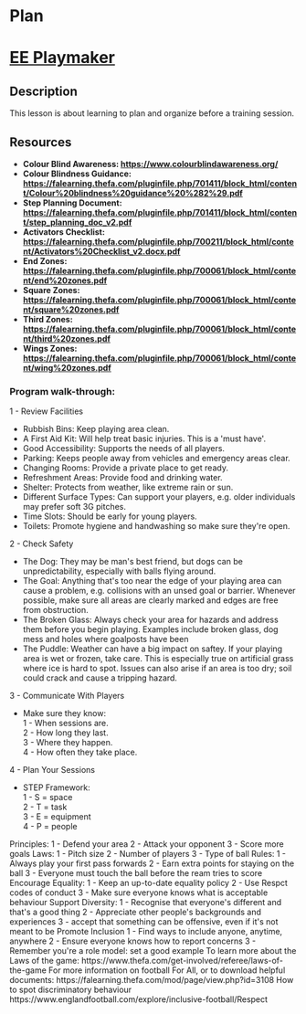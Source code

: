 <h1>Plan<h1>

[EE Playmaker](https://falearning.thefa.com/totara/dashboard/index.php) 

<h2>Description</h2>
This lesson is about learning to plan and organize before a training session.
<br />
  
<h2>Resources</h2>

- <b>Colour Blind Awareness: https://www.colourblindawareness.org/</b>
- <b>Colour Blindness Guidance: https://falearning.thefa.com/pluginfile.php/701411/block_html/content/Colour%20blindness%20guidance%20%282%29.pdf</b>
- <b>Step Planning Document: https://falearning.thefa.com/pluginfile.php/701411/block_html/content/step_planning_doc_v2.pdf</b>
- <b>Activators Checklist: https://falearning.thefa.com/pluginfile.php/700211/block_html/content/Activators%20Checklist_v2.docx.pdf</b>
- <b>End Zones: https://falearning.thefa.com/pluginfile.php/700061/block_html/content/end%20zones.pdf</b>
- <b>Square Zones: https://falearning.thefa.com/pluginfile.php/700061/block_html/content/square%20zones.pdf</b>
- <b>Third Zones: https://falearning.thefa.com/pluginfile.php/700061/block_html/content/third%20zones.pdf</b>
- <b>Wings Zones: https://falearning.thefa.com/pluginfile.php/700061/block_html/content/wing%20zones.pdf</b>

<h3>Program walk-through:</h2>

1 - Review Facilities <br/>

   - Rubbish Bins: Keep playing area clean. <br/>
   - A First Aid Kit: Will help treat basic injuries. This is a 'must have'. <br/>
   - Good Accessibility: Supports the needs of all players. <br/>
   - Parking: Keeps people away from vehicles and emergency areas clear. <br/>
   - Changing Rooms: Provide a private place to get ready. <br/>
   - Refreshment Areas: Provide food and drinking water. <br/>
   - Shelter: Protects from weather, like extreme rain or sun. <br/>
   - Different Surface Types: Can support your players, e.g. older individuals may prefer soft 3G pitches. <br/>
   - Time Slots: Should be early for young players. <br/>
   - Toilets: Promote hygiene and handwashing so make sure they're open. <br/>

2 - Check Safety <br/>

   - The Dog: They may be man's best friend, but dogs can be unpredictability, especially with balls flying around. <br/>
   - The Goal: Anything that's too near the edge of your playing area can cause a problem, e.g. collisions with an unsed goal or barrier.
               Whenever possible, make sure all areas are clearly marked and edges are free from obstruction. <br/>
   - The Broken Glass: Always check your area for hazards and address them before you begin playing.
                       Examples include broken glass, dog mess and holes where goalposts have been<br/>
   - The Puddle: Weather can have a big impact on saftey. If your playing area is wet or frozen, take care.
                 This is especially true on artificial grass where ice is hard to spot.
                 Issues can also arise if an area is too dry; soil could crack and cause a tripping hazard.<br/>
  
3 - Communicate With Players <br/>
      
   - Make sure they know: <br/>
   1 - When sessions are. <br/>
   2 - How long they last. <br/>
   3 - Where they happen. <br/>
   4 - How often they take place. <br/>
  
4 - Plan Your Sessions <br/>
      
   - STEP Framework: <br/>
   1 - S = space <br/>
   2 - T = task <br/>
   3 - E = equipment <br/>
   4 - P = people <br/>
<!--
 ```diff
- text in red
+ text in green
! text in orange
# text in gray
@@ text in purple (and bold)@@
```
--!>
Principles:

1 - Defend your area

2 - Attack your opponent 

3 - Score more goals

Laws:

1 - Pitch size

2 - Number of players

3 - Type of ball

Rules:

1 - Always play your first pass forwards

2 - Earn extra points for staying on the ball

3 - Everyone must touch the ball before the ream tries to score

Encourage Equality:

1 - Keep an up-to-date equality policy

2 - Use Respct codes of conduct

3 - Make sure everyone knows what is acceptable behaviour 

Support Diversity:

1 - Recognise that everyone's different and that's a good thing

2 - Appreciate other people's backgrounds and experiences

3 - accept that something can be offensive, even if it's not meant to be

Promote Inclusion

1 - Find ways to include anyone, anytime, anywhere

2 - Ensure everyone knows how to report concerns

3 - Remember you're a role model: set a good example


To learn more about the Laws of the game:
https://www.thefa.com/get-involved/referee/laws-of-the-game

For more information on football For All, or to download helpful documents:
https://falearning.thefa.com/mod/page/view.php?id=3108

How to spot discriminatory behaviour 
https://www.englandfootball.com/explore/inclusive-football/Respect
